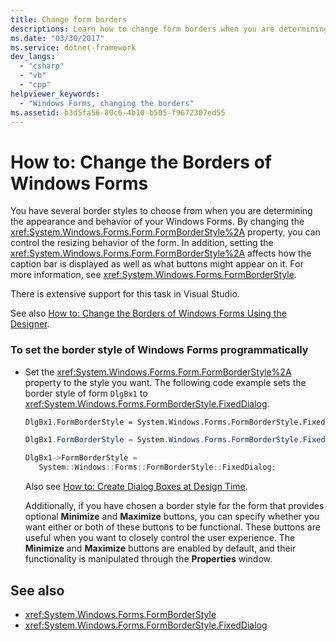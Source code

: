 ```yaml
---
title: Change form borders
descriptions: Learn how to change form borders when you are determining the appearance and behavior of your Windows Forms.
ms.date: "03/30/2017"
ms.service: dotnet-framework
dev_langs:
  - "csharp"
  - "vb"
  - "cpp"
helpviewer_keywords:
  - "Windows Forms, changing the borders"
ms.assetid: b3d5fa56-80c6-4b10-b505-f9672307ed55
---
```

# How to: Change the Borders of Windows Forms

You have several border styles to choose from when you are determining the appearance and behavior of your Windows Forms. By changing the <xref:System.Windows.Forms.Form.FormBorderStyle%2A> property, you can control the resizing behavior of the form. In addition, setting the <xref:System.Windows.Forms.Form.FormBorderStyle%2A> affects how the caption bar is displayed as well as what buttons might appear on it. For more information, see <xref:System.Windows.Forms.FormBorderStyle>.

There is extensive support for this task in Visual Studio.

See also [How to: Change the Borders of Windows Forms Using the Designer](/previous-versions/visualstudio/visual-studio-2010/yettzh3e(v=vs.100)).

### To set the border style of Windows Forms programmatically

- Set the <xref:System.Windows.Forms.Form.FormBorderStyle%2A> property to the style you want. The following code example sets the border style of form `DlgBx1` to <xref:System.Windows.Forms.FormBorderStyle.FixedDialog>.

    ```vb
    DlgBx1.FormBorderStyle = System.Windows.Forms.FormBorderStyle.FixedDialog
    ```

    ```csharp
    DlgBx1.FormBorderStyle = System.Windows.Forms.FormBorderStyle.FixedDialog;
    ```

    ```cpp
    DlgBx1->FormBorderStyle =
       System::Windows::Forms::FormBorderStyle::FixedDialog;
    ```

     Also see [How to: Create Dialog Boxes at Design Time](/previous-versions/visualstudio/visual-studio-2010/55cz5x2c(v=vs.100)).

     Additionally, if you have chosen a border style for the form that provides optional **Minimize** and **Maximize** buttons, you can specify whether you want either or both of these buttons to be functional. These buttons are useful when you want to closely control the user experience. The **Minimize** and **Maximize** buttons are enabled by default, and their functionality is manipulated through the **Properties** window.

## See also

- <xref:System.Windows.Forms.FormBorderStyle>
- <xref:System.Windows.Forms.FormBorderStyle.FixedDialog>
